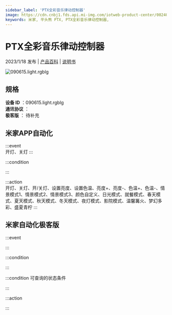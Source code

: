 ```yaml
---
sidebar_label: 'PTX全彩音乐律动控制器'
image: https://cdn.cnbj1.fds.api.mi-img.com/iotweb-product-center/002405578d85dfd7aa23ece52cb7d4f5_1671262245571.png?GalaxyAccessKeyId=AKVGLQWBOVIRQ3XLEW&Expires=9223372036854775807&Signature=05gA7+m9T4buMQMyoSt58zgG+TM=
keywords: 米家, 平头熊 PTX, PTX全彩音乐律动控制器, 
---
```

# PTX全彩音乐律动控制器

2023/1/18 发布 | [产品百科](https://home.mi.com/webapp/content/baike/product/index.html?model=090615.light.rgblg/) | [说明书](https://home.mi.com/views/introduction.html?model=090615.light.rgblg&region=cn)

![090615.light.rgblg](https://cdn.cnbj1.fds.api.mi-img.com/iotweb-product-center/002405578d85dfd7aa23ece52cb7d4f5_1671262245571.png?GalaxyAccessKeyId=AKVGLQWBOVIRQ3XLEW&Expires=9223372036854775807&Signature=05gA7+m9T4buMQMyoSt58zgG+TM=)

## 规格  
> 
**设备 ID** ：090615.light.rgblg  
**通讯协议** ：  
**极客版**  ： 待补充 


## 米家APP自动化  

:::event  
开灯、关灯
:::

:::condition  

:::

:::action   
开灯、关灯、开/关灯、设置亮度、设置色温、亮度+、亮度-、色温+、色温-、情景模式1、情景模式2、情景模式3、颜色自定义、日光模式、就餐模式、春天模式、夏天模式、秋天模式、冬天模式、夜灯模式、影院模式、温馨篝火、梦幻多彩、盛夏青柠
:::

## 米家自动化极客版  

:::event  

:::

:::condition  

:::

:::condition 可查询的状态条件  

:::

:::action  

:::

        
